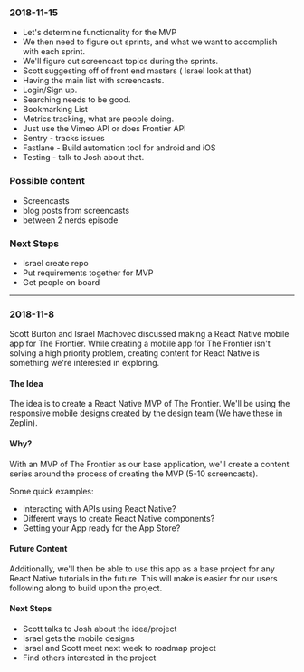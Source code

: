 
### 2018-11-15

* Let's determine functionality for the MVP  
* We then need to figure out sprints, and what we want to accomplish with each sprint.  
* We'll figure out screencast topics during the sprints.
* Scott suggesting off of front end masters ( Israel look at that)
* Having the main list with screencasts.   
* Login/Sign up.  
* Searching needs to be good.  
* Bookmarking List  
* Metrics tracking, what are people doing.  
* Just use the Vimeo API or does Frontier API  
* Sentry - tracks issues  
* Fastlane - Build automation tool for android and iOS
* Testing - talk to Josh about that.

### Possible content
* Screencasts
* blog posts from screencasts
* between 2 nerds episode

### Next Steps
* Israel create repo
* Put requirements together for MVP
* Get people on board

---

### 2018-11-8

Scott Burton and Israel Machovec discussed making a React Native mobile app for The Frontier. While creating a mobile app for The Frontier isn't solving a high priority problem, creating content for React Native is something we're interested in exploring.

#### The Idea

The idea is to create a React Native MVP of The Frontier. We'll be using the responsive mobile designs created by the design team (We have these in Zeplin).  

#### Why?
With an MVP of The Frontier as our base application, we'll create a content series around the process of creating the MVP (5-10 screencasts).

Some quick examples:

* Interacting with APIs using React Native?
* Different ways to create React Native components?
* Getting your App ready for the App Store?  


#### Future Content
Additionally, we'll then be able to use this app as a base project for any React Native tutorials in the future. This will make is easier for our users following along to build upon the project.

#### Next Steps
* Scott talks to Josh about the idea/project
* Israel gets the mobile designs
* Israel and Scott meet next week to roadmap project
* Find others interested in the project
